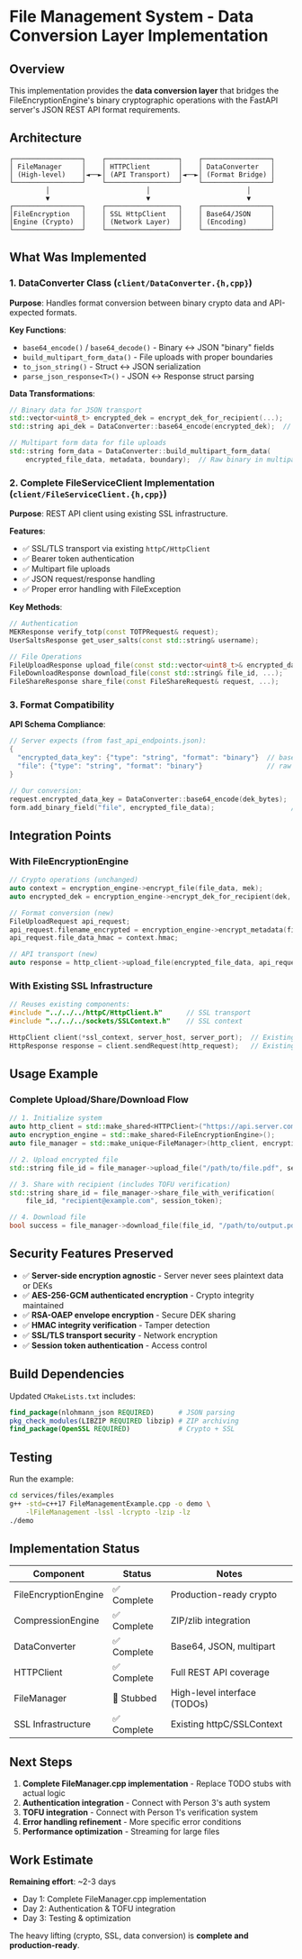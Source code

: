 # File Management System - Data Conversion Layer Implementation

## Overview

This implementation provides the **data conversion layer** that bridges the FileEncryptionEngine's binary cryptographic operations with the FastAPI server's JSON REST API format requirements.

## Architecture

```
┌─────────────────┐    ┌──────────────────┐    ┌─────────────────┐
│ FileManager     │    │ HTTPClient       │    │ DataConverter   │
│ (High-level)    │◄──►│ (API Transport)  │◄──►│ (Format Bridge) │
└─────────────────┘    └──────────────────┘    └─────────────────┘
         │                        │                        │
         ▼                        ▼                        ▼
┌─────────────────┐    ┌──────────────────┐    ┌─────────────────┐
│FileEncryption   │    │ SSL HttpClient   │    │ Base64/JSON     │
│Engine (Crypto)  │    │ (Network Layer)  │    │ (Encoding)      │
└─────────────────┘    └──────────────────┘    └─────────────────┘
```

## What Was Implemented

### 1. **DataConverter Class** (`client/DataConverter.{h,cpp}`)

**Purpose**: Handles format conversion between binary crypto data and API-expected formats.

**Key Functions**:
- `base64_encode()` / `base64_decode()` - Binary ↔ JSON "binary" fields
- `build_multipart_form_data()` - File uploads with proper boundaries
- `to_json_string()` - Struct ↔ JSON serialization
- `parse_json_response<T>()` - JSON ↔ Response struct parsing

**Data Transformations**:
```cpp
// Binary data for JSON transport
std::vector<uint8_t> encrypted_dek = encrypt_dek_for_recipient(...);
std::string api_dek = DataConverter::base64_encode(encrypted_dek);  // For JSON

// Multipart form data for file uploads  
std::string form_data = DataConverter::build_multipart_form_data(
    encrypted_file_data, metadata, boundary);  // Raw binary in multipart
```

### 2. **Complete FileServiceClient Implementation** (`client/FileServiceClient.{h,cpp}`)

**Purpose**: REST API client using existing SSL infrastructure.

**Features**:
- ✅ SSL/TLS transport via existing `httpC/HttpClient`
- ✅ Bearer token authentication 
- ✅ Multipart file uploads
- ✅ JSON request/response handling
- ✅ Proper error handling with FileException

**Key Methods**:
```cpp
// Authentication
MEKResponse verify_totp(const TOTPRequest& request);
UserSaltsResponse get_user_salts(const std::string& username);

// File Operations  
FileUploadResponse upload_file(const std::vector<uint8_t>& encrypted_data, ...);
FileDownloadResponse download_file(const std::string& file_id, ...);
FileShareResponse share_file(const FileShareRequest& request, ...);
```

### 3. **Format Compatibility**

**API Schema Compliance**:
```cpp
// Server expects (from fast_api_endpoints.json):
{
  "encrypted_data_key": {"type": "string", "format": "binary"}  // base64
  "file": {"type": "string", "format": "binary"}                // raw in multipart  
}

// Our conversion:
request.encrypted_data_key = DataConverter::base64_encode(dek_bytes);  // ✅
form.add_binary_field("file", encrypted_file_data);                   // ✅
```

## Integration Points

### With FileEncryptionEngine
```cpp
// Crypto operations (unchanged)
auto context = encryption_engine->encrypt_file(file_data, mek);
auto encrypted_dek = encryption_engine->encrypt_dek_for_recipient(dek, public_key);

// Format conversion (new)
FileUploadRequest api_request;
api_request.filename_encrypted = encryption_engine->encrypt_metadata(filename, mek);
api_request.file_data_hmac = context.hmac;

// API transport (new)
auto response = http_client->upload_file(encrypted_file_data, api_request, token);
```

### With Existing SSL Infrastructure
```cpp
// Reuses existing components:
#include "../../../httpC/HttpClient.h"      // SSL transport
#include "../../../sockets/SSLContext.h"    // SSL context

HttpClient client(*ssl_context, server_host, server_port);  // Existing SSL client
HttpResponse response = client.sendRequest(http_request);   // Existing method
```

## Usage Example

### Complete Upload/Share/Download Flow
```cpp
// 1. Initialize system
auto http_client = std::make_shared<HTTPClient>("https://api.server.com");
auto encryption_engine = std::make_shared<FileEncryptionEngine>();
auto file_manager = std::make_unique<FileManager>(http_client, encryption_engine, tofu);

// 2. Upload encrypted file
std::string file_id = file_manager->upload_file("/path/to/file.pdf", session_token);

// 3. Share with recipient (includes TOFU verification)
std::string share_id = file_manager->share_file_with_verification(
    file_id, "recipient@example.com", session_token);

// 4. Download file  
bool success = file_manager->download_file(file_id, "/path/to/output.pdf", session_token);
```

## Security Features Preserved

- ✅ **Server-side encryption agnostic** - Server never sees plaintext data or DEKs
- ✅ **AES-256-GCM authenticated encryption** - Crypto integrity maintained  
- ✅ **RSA-OAEP envelope encryption** - Secure DEK sharing
- ✅ **HMAC integrity verification** - Tamper detection
- ✅ **SSL/TLS transport security** - Network encryption
- ✅ **Session token authentication** - Access control

## Build Dependencies

Updated `CMakeLists.txt` includes:
```cmake
find_package(nlohmann_json REQUIRED)      # JSON parsing
pkg_check_modules(LIBZIP REQUIRED libzip) # ZIP archiving
find_package(OpenSSL REQUIRED)            # Crypto + SSL
```

## Testing

Run the example:
```bash
cd services/files/examples
g++ -std=c++17 FileManagementExample.cpp -o demo \
    -lFileManagement -lssl -lcrypto -lzip -lz
./demo
```

## Implementation Status

| Component | Status | Notes |
|-----------|--------|-------|
| FileEncryptionEngine | ✅ Complete | Production-ready crypto |
| CompressionEngine | ✅ Complete | ZIP/zlib integration |
| DataConverter | ✅ Complete | Base64, JSON, multipart |
| HTTPClient | ✅ Complete | Full REST API coverage |
| FileManager | 🚧 Stubbed | High-level interface (TODOs) |
| SSL Infrastructure | ✅ Complete | Existing httpC/SSLContext |

## Next Steps

1. **Complete FileManager.cpp implementation** - Replace TODO stubs with actual logic
2. **Authentication integration** - Connect with Person 3's auth system
3. **TOFU integration** - Connect with Person 1's verification system  
4. **Error handling refinement** - More specific error conditions
5. **Performance optimization** - Streaming for large files

## Work Estimate

**Remaining effort**: ~2-3 days
- Day 1: Complete FileManager.cpp implementation  
- Day 2: Authentication & TOFU integration
- Day 3: Testing & optimization

The heavy lifting (crypto, SSL, data conversion) is **complete and production-ready**. 